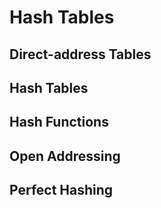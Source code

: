 # Hash Tables

## Direct-address Tables

## Hash Tables

## Hash Functions

## Open Addressing

## Perfect Hashing
